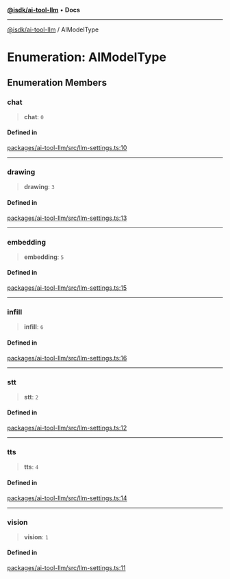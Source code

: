 [**@isdk/ai-tool-llm**](../README.md) • **Docs**

***

[@isdk/ai-tool-llm](../globals.md) / AIModelType

# Enumeration: AIModelType

## Enumeration Members

### chat

> **chat**: `0`

#### Defined in

[packages/ai-tool-llm/src/llm-settings.ts:10](https://github.com/isdk/ai-tool-llm.js/blob/315c5c48f20c16c3cb62039cc17ee2a5600b85aa/src/llm-settings.ts#L10)

***

### drawing

> **drawing**: `3`

#### Defined in

[packages/ai-tool-llm/src/llm-settings.ts:13](https://github.com/isdk/ai-tool-llm.js/blob/315c5c48f20c16c3cb62039cc17ee2a5600b85aa/src/llm-settings.ts#L13)

***

### embedding

> **embedding**: `5`

#### Defined in

[packages/ai-tool-llm/src/llm-settings.ts:15](https://github.com/isdk/ai-tool-llm.js/blob/315c5c48f20c16c3cb62039cc17ee2a5600b85aa/src/llm-settings.ts#L15)

***

### infill

> **infill**: `6`

#### Defined in

[packages/ai-tool-llm/src/llm-settings.ts:16](https://github.com/isdk/ai-tool-llm.js/blob/315c5c48f20c16c3cb62039cc17ee2a5600b85aa/src/llm-settings.ts#L16)

***

### stt

> **stt**: `2`

#### Defined in

[packages/ai-tool-llm/src/llm-settings.ts:12](https://github.com/isdk/ai-tool-llm.js/blob/315c5c48f20c16c3cb62039cc17ee2a5600b85aa/src/llm-settings.ts#L12)

***

### tts

> **tts**: `4`

#### Defined in

[packages/ai-tool-llm/src/llm-settings.ts:14](https://github.com/isdk/ai-tool-llm.js/blob/315c5c48f20c16c3cb62039cc17ee2a5600b85aa/src/llm-settings.ts#L14)

***

### vision

> **vision**: `1`

#### Defined in

[packages/ai-tool-llm/src/llm-settings.ts:11](https://github.com/isdk/ai-tool-llm.js/blob/315c5c48f20c16c3cb62039cc17ee2a5600b85aa/src/llm-settings.ts#L11)
